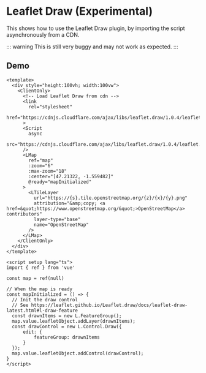 # Leaflet Draw (Experimental)

This shows how to use the Leaflet Draw plugin, by importing the script asynchronously from a CDN.

::: warning
This is still very buggy and may not work as expected.
:::

## Demo

<script setup lang="ts">
import L from "leaflet";
import "leaflet/dist/leaflet.css";
import { LMap, LTileLayer } from '@vue-leaflet/vue-leaflet';
import { ref, onBeforeMount } from 'vue';

const map = ref(null)

// Before mount, load the Leaflet Draw script
onBeforeMount(() => {
  const script = document.createElement('script');
  script.src = 'https://cdnjs.cloudflare.com/ajax/libs/leaflet.draw/1.0.4/leaflet.draw.js';
  script.async = true;
  script.onload = () => {
    console.log('Leaflet Draw loaded');
  };
  document.head.appendChild(script);
});

// When the map is ready
const mapInitialized = () => {
  // Init the draw control
  // See https://leaflet.github.io/Leaflet.draw/docs/leaflet-draw-latest.html#l-draw-feature
  const drawnItems = new L.FeatureGroup();
  map.value.leafletObject.addLayer(drawnItems);
  const drawControl = new L.Control.Draw({
      edit: {
          featureGroup: drawnItems
      }
  });
  map.value.leafletObject.addControl(drawControl);
}
</script>

<ClientOnly>
  <!-- Load Leaflet Draw from cdn -->
  <link
    rel="stylesheet"
    href="https://cdnjs.cloudflare.com/ajax/libs/leaflet.draw/1.0.4/leaflet.draw.css"
  >
  <LMap
    ref="map"
    style="height: 350px"
    :zoom="6"
    :max-zoom="18"
    :center="[47.21322, -1.559482]"
    @ready="mapInitialized"
  >
    <LTileLayer
      url="https://{s}.tile.openstreetmap.org/{z}/{x}/{y}.png"
      attribution="&amp;copy; <a href=&quot;https://www.openstreetmap.org/&quot;>OpenStreetMap</a> contributors"
      layer-type="base"
      name="OpenStreetMap"
    />
  </LMap>
</ClientOnly>

````vue
<template>
  <div style="height:100vh; width:100vw">
    <ClientOnly>
      <!-- Load Leaflet Draw from cdn -->
      <link
        rel="stylesheet"
        href="https://cdnjs.cloudflare.com/ajax/libs/leaflet.draw/1.0.4/leaflet.draw.css"
      >
      <Script
        async
        src="https://cdnjs.cloudflare.com/ajax/libs/leaflet.draw/1.0.4/leaflet.draw.js"
      />
      <LMap
        ref="map"
        :zoom="6"
        :max-zoom="18"
        :center="[47.21322, -1.559482]"
        @ready="mapInitialized"
      >
        <LTileLayer
          url="https://{s}.tile.openstreetmap.org/{z}/{x}/{y}.png"
          attribution="&amp;copy; <a href=&quot;https://www.openstreetmap.org/&quot;>OpenStreetMap</a> contributors"
          layer-type="base"
          name="OpenStreetMap"
        />
      </LMap>
    </ClientOnly>
  </div>
</template>

<script setup lang="ts">
import { ref } from 'vue'

const map = ref(null)

// When the map is ready
const mapInitialized = () => {
  // Init the draw control
  // See https://leaflet.github.io/Leaflet.draw/docs/leaflet-draw-latest.html#l-draw-feature
  const drawnItems = new L.FeatureGroup();
  map.value.leafletObject.addLayer(drawnItems);
  const drawControl = new L.Control.Draw({
      edit: {
          featureGroup: drawnItems
      }
  });
  map.value.leafletObject.addControl(drawControl);
}
</script>
````
